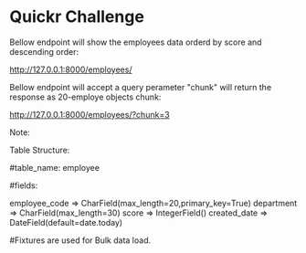 # Quickr Challenge 

Bellow endpoint will show the employees data orderd by score and descending order:

http://127.0.0.1:8000/employees/


Bellow endpoint will accept a query perameter "chunk" will return the response as 20-employe objects chunk:

http://127.0.0.1:8000/employees/?chunk=3


Note:

Table Structure:

#table_name: employee

#fields:

employee_code => CharField(max_length=20,primary_key=True)
department =>  CharField(max_length=30)
score => IntegerField()
created_date =>  DateField(default=date.today)

#Fixtures are used for Bulk data load. 
